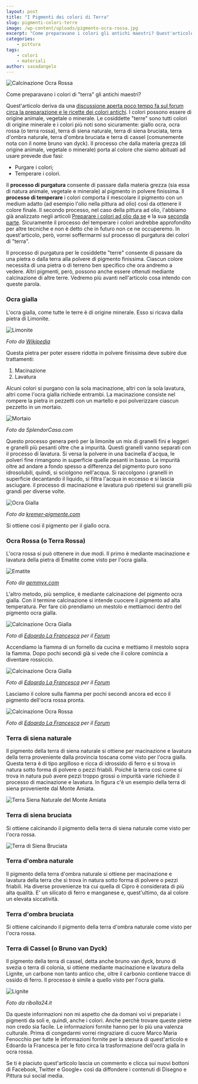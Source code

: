 ```yaml
---
layout: post
title: "I Pigmenti dei colori di Terra"
slug: pigmenti-colori-terre
image: /wp-content/uploads/pigmento-ocra-rossa.jpg
excerpt: "Come preparavano i colori gli antichi maestri? Quest'articolo spiega, con esempi pratici, come gli antichi maestri preparavano i loro colori di terra."
categories:
    - pittura
tags:
    - colori
    - materiali
author: sasadangelo
---
```


![Calcinazione Ocra Rossa](/wp-content/uploads/pigmento-ocra-rossa.jpg "Ocra Rossa")

Come preparavano i colori di "terra" gli antichi maestri?

Quest'articolo deriva da una [discussione aperta poco tempo fa sul forum circa la preparazione e le ricette dei colori antichi](http://forum.disegnoepittura.it/viewtopic.php?f=5&t=1059). I colori possono essere di origine animale, vegetale o minerale. Le cosiddette "terre" sono tutti colori di origine minerale e i colori più noti sono sicuramente: giallo ocra, ocra rossa (o terra rossa), terra di siena naturale, terra di siena bruciata, terra d'ombra naturale, terra d'ombra bruciata e terra di cassel (comunemente nota con il nome bruno van dyck). Il processo che dalla materia grezza (di origine animale, vegetale o minerale) porta al colore che siamo abituati ad usare prevede due fasi:

- Purgare i colori;
- Temperare i colori.

Il **processo di purgatura** consente di passare dalla materia grezza (sia essa di natura animale, vegetale e minerale) al pigmento in polvere finissima. Il **processo di temperare** i colori comporta il mescolare il pigmento con un medium adatto (ad esempio l'olio nella pittura ad olio) così da ottenere il colore finale. Il secondo processo, nel caso della pittura ad olio, l'abbiamo già analizzato negli articoli [Preparare i colori ad olio da se](/preparare-colori-olio/) e la sua [seconda parte](/preparare-colori-olio/). Sicuramente il processo del temperare i colori andrebbe approfondito per altre tecniche e non è detto che in futuro non ce ne occuperemo. In quest'articolo, però, vorrei soffermarmi sul processo di purgatura dei colori di "terra".

Il processo di purgatura per le cosiddette "terre" consente di passare da una pietra o dalla terra alla polvere di pigmento finissima. Ciascun colore necessita di una pietra o di terreno ben specifico che ora andremo a vedere. Altri pigmenti, però, possono anche essere ottenuti mediante calcinazione di altre terre. Vedremo più avanti nell'articolo cosa intendo con queste parola.

### Ocra gialla

L'ocra gialla, come tutte le terre è di origine minerale. Esso si ricava dalla pietra di Limonite.

![Limonite](/wp-content/uploads/limonite.jpg "Limonite")

_Foto da [Wikipedia](https://it.wikipedia.org/wiki/Limonite)_

Questa pietra per poter essere ridotta in polvere finissima deve subire due trattamenti:

1. Macinazione
2. Lavatura

Alcuni colori si purgano con la sola macinazione, altri con la sola lavatura, altri come l'ocra gialla richiede entrambi. La macinazione consiste nel rompere la pietra in pezzetti con un martello e poi polverizzare ciascun pezzetto in un mortaio.

![Mortaio](/wp-content/uploads/mortaio.jpg "Mortaio")

_Foto da SplendorCasa.com_

Questo processo genera però per la limonite un mix di granelli fini e leggeri e granelli più pesanti oltre che a impurità. Questi granelli vanno separati con il processo di lavatura. Si versa la polvere in una bacinella d'acqua, le polveri fine rimangono in superficie quelle pesanti in basso. Le impurità oltre ad andare a fondo spesso a differenza del pigmento puro sono idrosolubili, quindi, si sciolgono nell'acqua. Si raccolgono i granelli in superficie decantando il liquido, si filtra l'acqua in eccesso e si lascia asciugare. il processo di macinazione e lavatura può ripetersi sui granelli più grandi per diverse volte.

![Ocra Gialla](/wp-content/uploads/ocra-gialla.jpg "Ocra Gialla")

_Foto da [kremer-pigmente.com](https://www.kremer-pigmente.com/it/pigmenti/terre-naturale/165/ocra-gialla-di-borgogna)_

Si ottiene cosi il pigmento per il giallo ocra.

### Ocra Rossa (o Terra Rossa)

L'ocra rossa si può ottenere in due modi. Il primo è mediante macinazione e lavatura della pietra di Ematite come visto per l'ocra gialla.

![Ematite](/wp-content/uploads/ematite.jpg "Ematite")

_Foto da [gemmyx.com](http://www.gemmyx.com/it/Schede/view/slug/ematite-56)_

L'altro metodo, più semplice, è mediante calcinazione del pigmento ocra gialla. Con il termine calcinazione si intende cuocere il pigmento ad alta temperatura. Per fare ciò prendiamo un mestolo e mettiamoci dentro del pigmento ocra gialla.

![Calcinazione Ocra Gialla](/wp-content/uploads/pigmento-ocra-gialla.jpg "Calcinazione Ocra Gialla")

_Foto di [Edoardo La Francesca](https://www.flickr.com/photos/74434140@N04/with/6710131737/#photo_6710131737) per il [Forum](http://forum.disegnoepittura.it/viewtopic.php?f=5&t=1059)_

Accendiamo la fiamma di un fornello da cucina e mettiamo il mestolo sopra la fiamma. Dopo pochi secondi già si vede che il colore comincia a diventare rossiccio.

![Calcinazione Ocra Gialla](/wp-content/uploads/ocra-gialla-diventa-rossa.jpg "Calcinazione Ocra Gialla")

_Foto di [Edoardo La Francesca](https://www.flickr.com/photos/74434140@N04/with/6710131737/#photo_6710131737) per il [Forum](http://forum.disegnoepittura.it/viewtopic.php?f=5&t=1059)_

Lasciamo il colore sulla fiamma per pochi secondi ancora ed ecco il pigmento dell'ocra rossa pronta.

![Calcinazione Ocra Rossa](/wp-content/uploads/pigmento-ocra-rossa.jpg "Ocra Rossa")

_Foto di [Edoardo La Francesca](https://www.flickr.com/photos/74434140@N04/with/6710131737/#photo_6710131737) per il [Forum](http://forum.disegnoepittura.it/viewtopic.php?f=5&t=1059)_

### Terra di siena naturale

Il pigmento della terra di siena naturale si ottiene per macinazione e lavatura della terra proveniente dalla provincia toscana come visto per l'ocra gialla. Questa terra è di tipo argilloso e ricca di idrossido di ferro e si trova in natura sotto forma di polvere o pezzi friabili. Poichè la terra così come si trova in natura può avere pezzi troppo grossi o impurità varie richiede il processo di macinazione e lavatura. In figura c'è un esempio della terra di siena proveniente dal Monte Amiata.

![Terra Siena Naturale del Monte Amiata](/wp-content/uploads/terra-siena-naturale-monte-amiata.jpg "Terra Siena Naturale del Monte Amiata")

### Terra di siena bruciata

Si ottiene calcinando il pigmento della terra di siena naturale come visto per l'ocra rossa.

![Terra di Siena Bruciata](/wp-content/uploads/terra-siena-bruciata.jpg "Terra di Siena Bruciata")

### Terra d'ombra naturale

Il pigmento della terra d'ombra naturale si ottiene per macinazione e lavatura della terra che si trova in natura sotto forma di polvere o pezzi friabili. Ha diverse provenienze tra cui quella di Cipro è considerata di più alta qualità. E' un silicato di ferro e manganese e, quest'ultimo, da al colore un elevata siccatività.

### Terra d'ombra bruciata

Si ottiene calcinando il pigmento della terra d'ombra naturale come visto per l'ocra rossa.

### Terra di Cassel (o Bruno van Dyck)

Il pigmento della terra di cassel, detta anche bruno van dyck, bruno di svezia o terra di colonia, si ottiene mediante macinazione e lavatura della Lignite, un carbone non tanto antico che, oltre il carbonio contiene tracce di ossido di ferro. Il processo è simile a quello visto per l'ocra gialla.

![Lignite](/wp-content/uploads/lignite.jpg "Lignite")

_Foto da ribolla24.it_

Da queste informazioni non mi aspetto che da domani voi vi prepariate i pigmenti da soli e, quindi, anche i colori. Anche perchè trovare queste pietre non credo sia facile. Le informazioni fornite hanno per lo più una valenza culturale. Prima di congedarmi vorrei ringraziare di cuore Marco Maria Fenocchio per tutte le informazioni fornite per la stesura di quest'articolo e Edoardo la Francesca per le foto circa la trasformazione dell'ocra gialla in ocra rossa.

Se ti è piaciuto quest'articolo lascia un commento e clicca sui nuovi bottoni di Facebook, Twitter e Google+ così da diffondere i contenuti di Disegno e Pittura sui social media.
